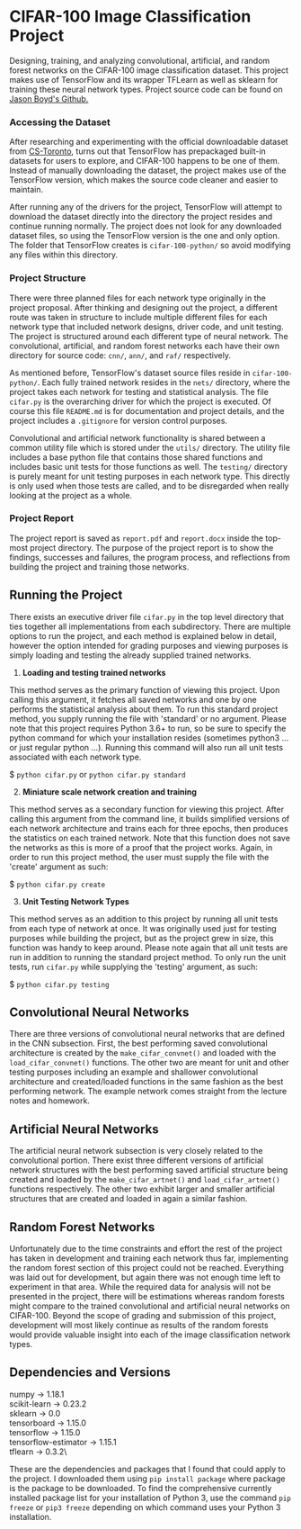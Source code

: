 # CIFAR-100 Image Classification Project
Designing, training, and analyzing convolutional, artificial, and random forest networks
on the CIFAR-100 image classification dataset. This project makes use of TensorFlow and
its wrapper TFLearn as well as sklearn for training these neural network types. Project
source code can be found on [Jason Boyd's Github.](https://github.com/itsjaboyd/cifar100-project)

### Accessing the Dataset
After researching and experimenting with the official downloadable dataset from 
[CS-Toronto](https://www.cs.toronto.edu/~kriz/cifar.html), turns out that TensorFlow
has prepackaged built-in datasets for users to explore, and CIFAR-100 happens to be
one of them. Instead of manually downloading the dataset, the project makes use of
the TensorFlow version, which makes the source code cleaner and easier to maintain. 

After running any of the drivers for the project, TensorFlow will attempt to download
the dataset directly into the directory the project resides and continue running normally.
The project does not look for any downloaded dataset files, so using the TensorFlow
version is the one and only option. The folder that TensorFlow creates is `cifar-100-python/`
so avoid modifying any files within this directory.

### Project Structure
There were three planned files for each network type originally in the project proposal.
After thinking and designing out the project, a different route was taken in structure
to include multiple different files for each network type that included network designs,
driver code, and unit testing. The project is structured around each different type of 
neural network. The convolutional, artificial, and random forest networks each have their 
own directory for source code: `cnn/`, `ann/`, and `raf/` respectively. 

As mentioned before, TensorFlow's dataset source files reside in `cifar-100-python/`. Each 
fully trained network resides in the `nets/` directory, where the project takes each network 
for testing and statistical analysis. The file `cifar.py` is the overarching driver for which 
the project is executed. Of course this file `README.md` is for documentation and project 
details, and the project includes  a `.gitignore` for version control purposes.

Convolutional and artificial network functionality is shared between a common utility file
which is stored under the `utils/` directory. The utility file includes a base python file
that contains those shared functions and includes basic unit tests for those functions
as well. The `testing/` directory is purely meant for unit testing purposes in each network type.
This directly is only used when those tests are called, and to be disregarded when really
looking at the project as a whole.

### Project Report

The project report is saved as `report.pdf` and `report.docx` inside the top-most project
directory. The purpose of the project report is to show the findings, successes and failures, 
the program process, and reflections from building the project and training those networks.

## Running the Project
There exists an executive driver file `cifar.py` in the top level directory that ties together
all implementations from each subdirectory. There are multiple options to run the project, and
each method is explained below in detail, however the option intended for grading purposes and
viewing purposes is simply loading and testing the already supplied trained networks. 

1. **Loading and testing trained networks**

This method serves as the primary function of viewing this project. Upon calling this argument,
it fetches all saved networks and one by one performs the statistical analysis about them.
To run this standard project method, you supply running the file with 'standard' or no argument.
Please note that this project requires Python 3.6+ to run, so be sure to specify the python
command for which your installation resides (sometimes python3 ... or just regular python ...).
Running this command will also run all unit tests associated with each network type.

$ `python cifar.py` or `python cifar.py standard` 

2. **Miniature scale network creation and training**

This method serves as a secondary function for viewing this project. After calling this argument
from the command line, it builds simplified versions of each network architecture and trains each
for three epochs, then produces the statistics on each trained network. Note that this function
does not save the networks as this is more of a proof that the project works. Again, in order to
run this project method, the user must supply the file with the 'create' argument as such:

$ `python cifar.py create`

3. **Unit Testing Network Types**

This method serves as an addition to this project by running all unit tests from each type of
network at once. It was originally used just for testing purposes while building the project,
but as the project grew in size, this function was handy to keep around. Please note again that
all unit tests are run in addition to running the standard project method. To only run the unit
tests, run `cifar.py` while supplying the 'testing' argument, as such:

$ `python cifar.py testing`

## Convolutional Neural Networks

There are three versions of convolutional neural networks that are defined in the CNN subsection.
First, the best performing saved convolutional architecture is created by the `make_cifar_convnet()`
and loaded with the `load_cifar_convnet()` functions. The other two are meant for unit and other
testing purposes including an example and shallower convolutional architecture and created/loaded
functions in the same fashion as the best performing network. The example network comes straight
from the lecture notes and homework.

## Artificial Neural Networks

The artificial neural network subsection is very closely related to the convolutional portion.
There exist three different versions of artificial network structures with the best performing
saved artificial structure being created and loaded by the `make_cifar_artnet()` and `load_cifar_artnet()`
functions respectively. The other two exhibit larger and smaller artificial structures that are
created and loaded in again a similar fashion.

## Random Forest Networks

Unfortunately due to the time constraints and effort the rest of the project has taken in development
and training each network thus far, implementing the random forest section of this project could
not be reached. Everything was laid out for development, but again there was not enough time left to
experiment in that area. While the required data for analysis will not be presented in the project, there
will be estimations whereas random forests might compare to the trained convolutional and artificial
neural networks on CIFAR-100. Beyond the scope of grading and submission of this project, development
will most likely continue as results of the random forests would provide valuable insight into each
of the image classification network types.

## Dependencies and Versions

numpy -> 1.18.1\
scikit-learn -> 0.23.2\
sklearn -> 0.0\
tensorboard -> 1.15.0\
tensorflow -> 1.15.0\
tensorflow-estimator -> 1.15.1\
tflearn -> 0.3.2\

These are the dependencies and packages that I found that could apply to the project. I downloaded
them using `pip install package` where package is the package to be downloaded. To find the
comprehensive currently installed package list for your installation of Python 3, use the command
`pip freeze` or `pip3 freeze` depending on which command uses your Python 3 installation.